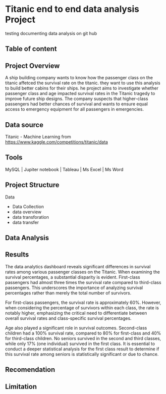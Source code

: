 # Titanic end to end data analysis Project
testing documenting data analysis on git hub
## Table of content
## Project Overview 
 A ship building company wants to know how the passenger class on the titanic affetced the survival rate on the titanic. they want to use this analysis to build better cabins for their ships. he project aims to investigate whether passenger class and age impacted survival rates in the Titanic tragedy to improve future ship designs. The company suspects that higher-class passengers had better chances of survival and wants to ensure equal access to emergency equipment for all passengers in emergencies.
## Data source 
  Titanic - Machine Learning from 
  https://www.kaggle.com/competitions/titanic/data
## Tools
 MySQL | Jupiter notebook | Tableau | Ms Excel | Ms Word 
## Project  Structure
 Data
  - Data Collection
  - data overview
  - data transforation
  - data transfer
## Data Analysis
## Results


 The data analytics dashboard reveals significant differences in survival rates among various passenger classes on the Titanic. When examining the survival percentages, a substantial disparity is evident. First-class passengers had almost three times the survival rate compared to third-class passengers. This underscores the importance of analyzing survival percentages rather than merely the total number of survivors.

For first-class passengers, the survival rate is approximately 60%. However, when considering the percentage of survivors within each class, the rate is notably higher, emphasizing the critical need to differentiate between overall survival rates and class-specific survival percentages.

Age also played a significant role in survival outcomes. Second-class children had a 100% survival rate, compared to 80% for first-class and 40% for third-class children. No seniors survived in the second and third classes, while only 17% (one individual) survived in the first class. It is essential to conduct a deeper statistical analysis for the first class result to determine if this survival rate among seniors is statistically significant or due to chance.
## Recomendation 
## Limitation 
